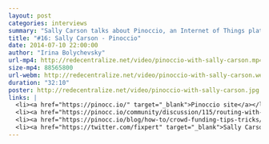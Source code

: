 ```yaml
---
layout: post
categories: interviews
summary: "Sally Carson talks about Pinoccio, an Internet of Things platform which uses mesh networking. How can it be made easy to use? Can we build a decentralized global sensor network?"
title: "#16: Sally Carson - Pinoccio"
date: 2014-07-10 22:00:00
author: "Irina Bolychevsky"
url-mp4: http://redecentralize.net/video/pinoccio-with-sally-carson.mp4
size-mp4: 88565800
url-webm: http://redecentralize.net/video/pinoccio-with-sally-carson.webm
duration: "32:10"
poster: http://redecentralize.net/video/pinoccio-with-sally-carson.jpg
links: |
  <li><a href="https://pinocc.io/" target="_blank">Pinoccio site</a></li>
  <li><a href="https://pinocc.io/community/discussion/115/routing-with-lightweight-mesh/p1" target="_blank">Lightweight Mesh Routing</a></li>
  <li><a href="https://pinocc.io/blog/how-to/crowd-funding-tips-tricks/" target="_blank">Crowd-funding Survival Guide</a></li>
  <li><a href="https://twitter.com/fixpert" target="_blank">Sally Carson's Twitter</a></li>
---
```

